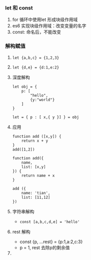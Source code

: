 ### let 和 const
1. for  循环中使用let 形成块级作用域
2. es6 实现块级作用域：改变变量的名字
3. const: 命名后，不能改变

### 解构赋值
1. `let {a,b,c} = {1,2,3}`
2. `let {d,e} = {d:1,e:2}`
3. 深度解构
    
    ```
    let obj = {
        p: [
            "hello",
            {y:"world"}
        ]
    }
    
    let = { p : [ x,{ y }] } = obj
    ```

4. 应用
    
    ```
    function add ([x,y]) {
        return x + y
    }
    add([1,2])
        
    function add({
        name,
        list: [x,y]
    }) {
        return name + x
    }
    
    add ({
        name: 'tian',
        list: [11,12]
    }) 
    ```
5. 字符串解构
    - `const [a,b,c,d,e] = 'hello'`

6. rest 解构
    - const {p, ...rest} = {p:1,a:2,c:3}
    - p = 1, rest 去除p的剩余值
7. 


